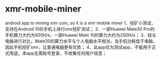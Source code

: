 # xmr-mobile-miner
android app to mining xmr coin, so it is a xmr mobile miner
1、挖矿小测试，支持在Android 10的手机上进行xmr挖矿测试；
2、一部Huawei Mate30 Pro的手机算力大约为500H/s，一部Huawei Mate 10的算力大约为200H/s；
3、经与电脑进行对比，Mate30的算力水平与个人电脑水平相当，当手机功耗低于电脑，因此手机挖矿xmr，比普通电脑更有优势；
4、此app仅为测试app，不能用于正式用途，本app无需账号登录，不收集任何用户信息；
